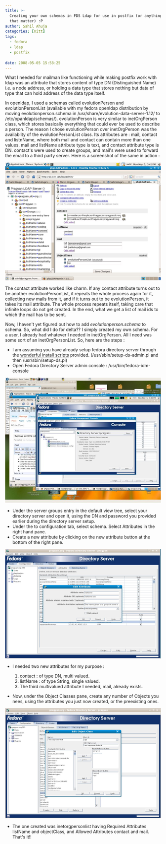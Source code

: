 ```yaml
---
title: >-
  Creating your own schemas in FDS Ldap for use in postfix (or anything else for
  that matter) :P
author: Sahil Ahuja
categories: [nitt]
tags:
  - fedora
  - ldap
  - postfix

date: 2008-05-05 15:58:25
---
```

What I needed for mailman like functioning while making postfix work with ldap was an attribute that stores content of type DN (Distinguished Name) i.e. a node address, or holding a data type that stores nothing but data of type that can hold address of the data type itself.

In openldap, I used a schemas called evolutionPerson and evolutionPersonList (available with my fedora openldap distribution by moving evolutionperson.schema in /usr/share/evolution-data-server-1.12/ to /etc/opanldap/schemas/). evolutionPerson is very similar to inetOrgPerson class, which stores basically everything that could ever be used to describe a person. The reason I chose evolutionPerson over inetOrgPerson was the availablity of the evolutionPersonList class. Its attributes are : mail, contact and listnName, where both mail and contact can contain more than one values. mail and listName attribute type is text, and contact attribute type is DN. contact's were used to create groups, and mail's were used to forward the email to a third party server. Here is a screenshot of the same in action :

![OpenLdap](/images/2008/openldap.jpg)

The contact attribute worked like charm. If any contact attribute turns out to be another evolutionPersonList, it repeats the whole process again for it, collecting new mails from it, and if it turns out to be evolutionPerson, it takes its mail attribute. The whole process repeats itself, taking care that infinite loops do not get created. In the end, what we get a list of mail ids to which the mail has to be sent.

Now, I haven't yet figured out how to add _evolutionperson.schema_ to schema. So, what did I do for delta?? I simply created my own schema. For a user, I already had whatever I needed in inetOrgPerson. All I need was some sort of an inetOrgPersonList. So, here are the steps :

*   I am assuming you have already setup fedora directory server through the [wonderful install scripts](http://sahilahuja.wordpress.com/2008/04/04/fedora-directory-server-rocks/) provided. (/usr/sbin/setup-ds-admin.pl and then /usr/sbin/setup-ds.pl)
*   Open Fedora Directory Server admin console : /usr/bin/fedora-idm-console

![Me, showing off my workspace](/images/2008/myworkspace.jpg)

*   Under the server groups entry in the default view tree, select your directory server and open it, using the DN and password you provided earlier during the directory server setup.
*   Under the to configuration tab, select schema. Select Attributes in the right hand pane.
*   Create a new attribute by clicking on the new attribute button at the bottom of the right pane.

![DNS Console Attributes](/images/2008/dsconsoleattributes.jpg)

*   I needed two new attributes for my purpose :

    1.  contact : of type DN, multi valued.
    2.  listName : of type String, single valued.
    3.  The third multivalued attribute I needed, mail, already exists.

*   Now, under the Object Classes pane, create any number of Objects you nees, using the attributes you just now created, or the preexisting ones.

![DNS Console Objectclass](/images/2008/dsconsoleobjectclass.jpg)

*   The one created was inetorgpersonlist having Required Attributes listName and objectClass, and Allowed Attributes contact and mail.
That's it!!